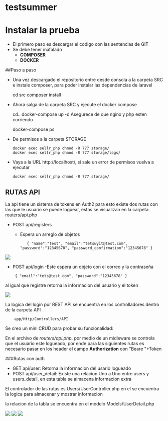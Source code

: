 # testsummer

# Instalar la prueba
- El primero paso es descargar el codigo con las sentencias de GIT
- Se debe tener inatalado
    - **COMPOSER**
    - **DOCKER**

##Paso a paso
- Una vez descargado el repositorio entre desde consola a la carpeta SRC e instale composer, para poder instalar las dependencias de laravel


    cd src
    composer install

- Ahora salga de la carpeta SRC y ejecute el docker compose


    cd..
    docker-compose up -d
Asegurece de que  nginx y  php esten corriendo


    docker-compose ps
- De permisos a la carpeta STORAGE

      docker exec sellr_php chmod -R 777 storage/
      docker exec sellr_php chmod -R 777 storage/logs/
- Vaya a la URL http://localhost/, si sale un error de permisos vuelva a ejecutar

      docker exec sellr_php chmod -R 777 storage/
## RUTAS API
La api tiene un sistema de tokens en Auth2 para esto existe dos rutas con las que le usuario se puede loguear,
estas se visualizan en la carpeta routers/api.php

- POST api/registers
  - Espera un arreglo de objetos
  
    `   {
    "name":"test",
    "email":"tetswyit@test.com",
    "password":"12345678",
    "password_confirmation":"12345678"
    }`

![](https://raw.githubusercontent.com/Stivenson02/testsummer/tree/main/src/resources/img/img1.png)

- POST api/login
  -Este espera un objeto con el correo y la contraseña

  ` {
  "email":"tets@test.com",
  "password":"12345678"
  }`


al igual que registre retorna la informacion del usuario y el token

![](https://raw.githubusercontent.com/Stivenson02/testsummer/tree/main/src/resources/img/img2.png)


La logica del login por REST API se encuentra en los controlladores dentro de la carpeta API

        app/Http/Controllers/API

Se creo un mini CRUD para probar su funcionalidad:

En el archivo de _routers/api.php_, por medio de un midleware se controla que el usuario este logueado, por ende para las siguientes rutas es necesario pasar en los header el campo **Authorization** con "Beare "+Token 

###Rutas con auth

- GET api/user: Retorna la informacion del usario logueado
- POST api/user_detail: Existe una relacion Uno a Uno entre users y users_detail, en esta tabla se almacena informacion extra

El controlador de las rutas es Users/UserController.php en el se encuentra la logica para almacenar y mostrar informacion

la relacion de la tabla se encuentra en el modelo Models/UserDetail.php

![](https://raw.githubusercontent.com/Stivenson02/testsummer/tree/main/src/resources/img/img3.png)
![](https://raw.githubusercontent.com/Stivenson02/testsummer/tree/main/src/resources/img/img4.png)
![](https://raw.githubusercontent.com/Stivenson02/testsummer/tree/main/src/resources/img/img5.png)



